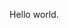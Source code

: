 
<html>
<head>
    <title></title>
</head>
<body>

<p>Hello world.</p>

</body>
<a href="http://www.chaonicainiaodediyige.com>This is a link</a>
</html>
